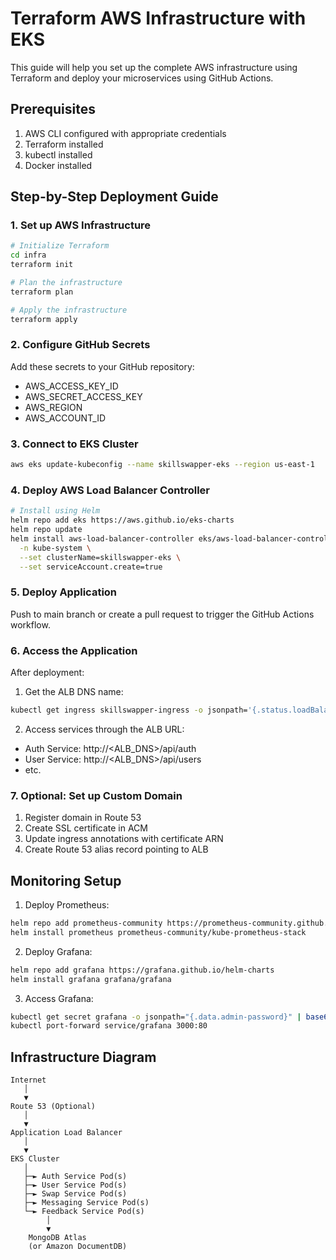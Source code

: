 # Terraform AWS Infrastructure with EKS

This guide will help you set up the complete AWS infrastructure using Terraform and deploy your microservices using GitHub Actions.

## Prerequisites
1. AWS CLI configured with appropriate credentials
2. Terraform installed
3. kubectl installed
4. Docker installed

## Step-by-Step Deployment Guide

### 1. Set up AWS Infrastructure
```bash
# Initialize Terraform
cd infra
terraform init

# Plan the infrastructure
terraform plan

# Apply the infrastructure
terraform apply
```

### 2. Configure GitHub Secrets
Add these secrets to your GitHub repository:
- AWS_ACCESS_KEY_ID
- AWS_SECRET_ACCESS_KEY
- AWS_REGION
- AWS_ACCOUNT_ID

### 3. Connect to EKS Cluster
```bash
aws eks update-kubeconfig --name skillswapper-eks --region us-east-1
```

### 4. Deploy AWS Load Balancer Controller
```bash
# Install using Helm
helm repo add eks https://aws.github.io/eks-charts
helm repo update
helm install aws-load-balancer-controller eks/aws-load-balancer-controller \
  -n kube-system \
  --set clusterName=skillswapper-eks \
  --set serviceAccount.create=true
```

### 5. Deploy Application
Push to main branch or create a pull request to trigger the GitHub Actions workflow.

### 6. Access the Application
After deployment:
1. Get the ALB DNS name:
```bash
kubectl get ingress skillswapper-ingress -o jsonpath='{.status.loadBalancer.ingress[0].hostname}'
```
2. Access services through the ALB URL:
- Auth Service: http://<ALB_DNS>/api/auth
- User Service: http://<ALB_DNS>/api/users
- etc.

### 7. Optional: Set up Custom Domain
1. Register domain in Route 53
2. Create SSL certificate in ACM
3. Update ingress annotations with certificate ARN
4. Create Route 53 alias record pointing to ALB

## Monitoring Setup
1. Deploy Prometheus:
```bash
helm repo add prometheus-community https://prometheus-community.github.io/helm-charts
helm install prometheus prometheus-community/kube-prometheus-stack
```

2. Deploy Grafana:
```bash
helm repo add grafana https://grafana.github.io/helm-charts
helm install grafana grafana/grafana
```

3. Access Grafana:
```bash
kubectl get secret grafana -o jsonpath="{.data.admin-password}" | base64 --decode
kubectl port-forward service/grafana 3000:80
```

## Infrastructure Diagram
```
Internet
   │
   ▼
Route 53 (Optional)
   │
   ▼
Application Load Balancer
   │
   ▼
EKS Cluster
   │
   ├─► Auth Service Pod(s)
   ├─► User Service Pod(s)
   ├─► Swap Service Pod(s)
   ├─► Messaging Service Pod(s)
   └─► Feedback Service Pod(s)
        │
        ▼
    MongoDB Atlas
    (or Amazon DocumentDB)